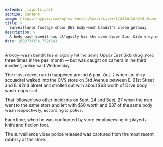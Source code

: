 ```yaml
--- 
extends: _layouts.post 
section: content 
image: https://nypost.com/wp-content/uploads/sites/2/2020/10/CVSrobber.jpg?quality=90&strip=all&w=1200 
title: > 
  Surveillance footage shows UES body-wash bandit’s clean getaway 
description: > 
  A body-wash bandit has allegedly hit the same Upper East Side drug store three times in the past month — but was caught on camera in the third incident, police said Wednesday.The most recent run-in happened around 6 p.m. Oct. 2 when the dirty scoundrel walked into the CVS store on 3rd Avenue between E. 91st Street and E. 92nd Street and strolled out with about $68 worth of Dove body wash, cops said.That followed two other incidents on Sept. 24 and Sept. 27 when the man went to the same store and left with $60 worth and $37 of the same body wash respectively, according to police.Each time, when he was confronted by store employees he displayed a knife and fled on foot.The surveillance video police released was captured from the most recent robbery at the store. 
date: 1602734354.7524543 
--- 
```

A body-wash bandit has allegedly hit the same Upper East Side drug store three times in the past month — but was caught on camera in the third incident, police said Wednesday.

The most recent run-in happened around 6 p.m. Oct. 2 when the dirty scoundrel walked into the CVS store on 3rd Avenue between E. 91st Street and E. 92nd Street and strolled out with about $68 worth of Dove body wash, cops said.

That followed two other incidents on Sept. 24 and Sept. 27 when the man went to the same store and left with $60 worth and $37 of the same body wash respectively, according to police.

Each time, when he was confronted by store employees he displayed a knife and fled on foot.

The surveillance video police released was captured from the most recent robbery at the store.
